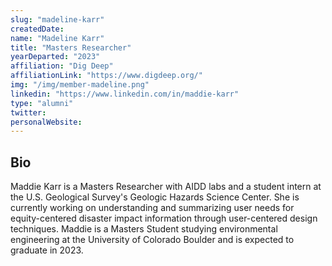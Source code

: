 ```yaml
---
slug: "madeline-karr"
createdDate:
name: "Madeline Karr"
title: "Masters Researcher"
yearDeparted: "2023"
affiliation: "Dig Deep"
affiliationLink: "https://www.digdeep.org/"
img: "/img/member-madeline.png"
linkedin: "https://www.linkedin.com/in/maddie-karr"
type: "alumni"
twitter: 
personalWebsite: 
---
```

## Bio

Maddie Karr is a Masters Researcher with AIDD labs and a student intern at the U.S. Geological Survey's Geologic Hazards Science Center.
She is currently working on understanding and summarizing user needs for equity-centered disaster impact information through user-centered design techniques.
Maddie is a Masters Student studying environmental engineering at the University of Colorado Boulder and is expected to graduate in 2023.
